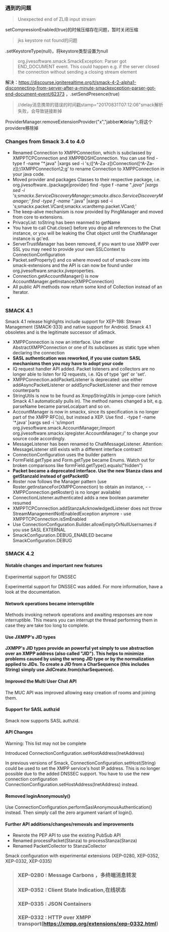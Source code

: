 


### 遇到的问题

> Unexpected end of ZLIB input stream

setCompressionEnabled(true)的时候压缩存在问题，暂时关闭压缩

> jks keystore not found的问题

.setKeystoreType(null)，将keystore类型设置为null

> org.jivesoftware.smack.SmackException: Parser got END_DOCUMENT event. This could happen e.g. if the server closed the connection without sending a closing stream element

解决：https://discourse.igniterealtime.org/t/smack-4-2-alpha1-disconnecting-from-server-after-a-minute-smackexception-parser-got-end-document-event/62373 ，.setSendPresence(true)

> //delay消息携带的错误的时间戳stamp="20170831T07:12:06"smack解析失败，会导致链接断掉

ProviderManager.removeExtensionProvider("x","jabber:x:delay");将这个providere移除掉




 ### Changes from Smack 3.4 to 4.0

- Renamed Connection to XMPPConnection, which is subclassed by XMPPTCPConnection and XMPPBOSHConnection. You can use find -type f -name "*.java" |xargs sed -i 's;\([^A-Za-z]\)Connection\([^A-Za-z]\);\1XMPPConnection\2;g' to rename Connection to XMPPConnection in your java code.
- Moved provider and packages Classes to their respective package, i.e. org.jivesoftware..(package|provider) find -type f -name "*.java" |xargs sed -i 's;smackx.ServiceDiscoveryManager;smackx.disco.ServiceDiscoveryManager;' find -type f -name "*.java" |xargs sed -i 's;smackx.packet.VCard;smackx.vcardtemp.packet.VCard;'
- The keep-alive mechanism is now provided by PingManager and moved from core to extensions.
- PrivacyList: toString has been reanmed to getName
- You have to call Chat.close() before you drop all references to the Chat instance, or you will be leaking the Chat object until the ChatManager instance is gc'ed.
- ServerTrustManager has been removed, if you want to use XMPP over SSL you may need to provide your own SSLContext to ConnectionConfiguration
- Packet.setProperty() and co where moved out of smack-core into smack-extensions and the API is can now be found under org.jivesoftware.smackx.jiveproperties.
- Connection.getAccountManager() is now AccountManager.getInstance(XMPPConnection)
- All public API methods now return some kind of Collection instead of an Iterator.
- 
 ### SMACK 4.1

Smack 4.1 release highlights include support for XEP-198: Stream Management (SMACK-333) and native support for Android. Smack 4.1 obsoletes and is the legitimate successor of aSmack.

- XMPPConnection is now an interface. Use either AbstractXMPPConnection or one of its subclasses as static type when declaring the connection
- **SASL authentication was reworked, if you use custom SASL mechanisms then you may have to adopt your code**
- IQ request handler API added. Packet listeners and collectors are no longer able to listen for IQ requests, i.e. IQs of type 'get' or 'set'.
- XMPPConnection.addPacketListener is deprecated: use either addAsyncPacketListener or addSyncPacketListener and their remove counterparts
- StringUtils is now to be found as XmppStringUtils in jxmpp-core (which Smack 4.1 automatically pulls in). The method names changed a bit, e.g. parseName became parseLocalpart and so on.
- AccountManager is now in smackx, since its specification is no longer part of the XMPP RFC(s), but instead a XEP. Use find . -type f -name '*.java' |xargs sed -i 's/import org.jivesoftware.smack.AccountManager;/import org.jivesoftware.smackx.iqregister.AccountManager;/' to change your source code accordingly.
- MessageListener has been renamed to ChatMessageListener. Attention: MessageListener still exists with a different interface contract!
- ConnectionConfiguration uses the builder pattern
- FormField.getType and Form.getType became Enums. Watch out for broken comparisons like formField.getType().equals("hidden")
- **Packet became a deprecated interface. Use the new Stanza class and getStanzaId instead of getPacketID**
- Roster now follows the Manager pattern (use Roster.getInstanceFor(XMPPConnection) to obtain an instance, - - XMPPConnection.getRoster() is no longer available)
- ConnectionListener.authenticated adds a new boolean parameter resumed
- XMPPTCPConnection.addStanzaAcknowledgedListener does not throw StreamManagementNotEnabledException anymore - use XMPPTCPConnection.isSmEnabled
- Use ConnectionConfiguration.Builder.allowEmptyOrNullUsernames if you use SASL EXTERNAL
- SmackConfiguration.DEBUG_ENABLED became SmackConfiguration.DEBUG

 ### SMACK 4.2

#### Notable changes and important new features

Experimental support for DNSSEC

Experimental support for DNSSEC was added. For more information, have a look at the documentation.

#### Network operations became interruptible

Methods invoking network operations and awaiting responses are now interruptible. This means you can interrupt the thread performing them in case they are take too long to complete.

#### Use JXMPP's JID types

**JXMPP's JID types provide an powerful yet simply to use abstraction over an XMPP address (also called "JID"). This helps to minimize problems caused by using the wrong JID type or by the normalization applied to JIDs. To create a JID from a CharSequence (this includes String) simply use JidCreate.from(charSequence).**

#### Improved the Multi User Chat API

The MUC API was improved allowing easy creation of rooms and joining them.

#### Support for SASL authzid

Smack now supports SASL authzid.

#### API Changes

Warning: This list may not be complete

Introduced ConnectionConfiguration.setHostAddress(InetAddress)

In previous versions of Smack, ConnectionConfiguration.setHost(String) could be used to set the XMPP service's host IP address. This is no longer possible due to the added DNSSEC support. You have to use the new connection configuration ConnectionConfiguration.setHostAddress(InetAddress) instead.

#### Removed loginAnonymously()

Use ConnectionConfiguration.performSaslAnonymousAuthentication() instead. Then simply call the zero argument variant of login().

#### Further API additions/changes/removals and improvements

- Rewrote the PEP API to use the existing PubSub API
- Renamed processPacket(Stanza) to processStanza(Stanza)
- Renamed PacketCollector to StanzaCollector


Smack configuration with experimental extensions (XEP-0280, XEP-0352, XEP-0332, XEP-0335)

> ### XEP-0280 : Message Carbons ，多终端消息转发
> ### XEP-0352 : Client State Indication,在线状态
> ### XEP-0335 : JSON Containers
> ### XEP-0332 : HTTP over XMPP transport(https://xmpp.org/extensions/xep-0332.html)











